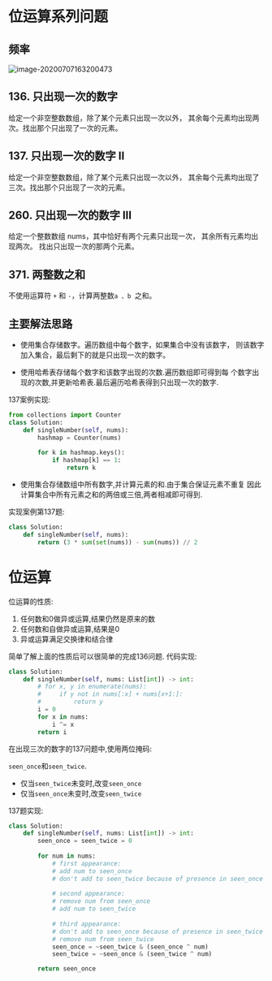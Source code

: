 # 位运算系列问题

## 频率

![image-20200707163200473](https://i.loli.net/2020/07/07/sONoVg1n358UJdC.png)

## 136. 只出现一次的数字

给定一个非空整数数组，除了某个元素只出现一次以外，
其余每个元素均出现两次。找出那个只出现了一次的元素。

## 137. 只出现一次的数字 II

给定一个非空整数数组，除了某个元素只出现一次以外，
其余每个元素均出现了三次。找出那个只出现了一次的元素。

## 260. 只出现一次的数字 III

给定一个整数数组 nums，其中恰好有两个元素只出现一次，
其余所有元素均出现两次。 找出只出现一次的那两个元素。

## 371. 两整数之和
不使用运算符 `+` 和 `-`，计算两整数`a 、b `之和。

## 主要解法思路

+ 使用集合存储数字。遍历数组中每个数字，如果集合中没有该数字，
则该数字加入集合，最后剩下的就是只出现一次的数字。

+ 使用哈希表存储每个数字和该数字出现的次数.遍历数组即可得到每
个数字出现的次数,并更新哈希表.最后遍历哈希表得到只出现一次的数字.

137案例实现:
```python
from collections import Counter
class Solution:
    def singleNumber(self, nums):
        hashmap = Counter(nums)
            
        for k in hashmap.keys():
            if hashmap[k] == 1:
                return k
```



+ 使用集合存储数组中所有数字,并计算元素的和.由于集合保证元素不重复
因此计算集合中所有元素之和的两倍或三倍,两者相减即可得到.

实现案例第137题:
```python
class Solution:
    def singleNumber(self, nums):
        return (3 * sum(set(nums)) - sum(nums)) // 2


```

# 位运算

位运算的性质:
1. 任何数和0做异或运算,结果仍然是原来的数
2. 任何数和自做异或运算,结果是0
3. 异或运算满足交换律和结合律 

简单了解上面的性质后可以很简单的完成136问题.
代码实现:
```python
class Solution:
    def singleNumber(self, nums: List[int]) -> int:
        # for x, y in enumerate(nums):
        #     if y not in nums[:x] + nums[x+1:]:
        #         return y
        i = 0
        for x in nums:
            i ^= x
        return i
```
在出现三次的数字的137问题中,使用两位掩码:

`seen_once`和`seen_twice`.
+ 仅当`seen_twice`未变时,改变`seen_once`
+ 仅当`seen_once`未变时,改变`seen_twice`

137题实现:
```python
class Solution:
    def singleNumber(self, nums: List[int]) -> int:
        seen_once = seen_twice = 0
        
        for num in nums:
            # first appearance: 
            # add num to seen_once 
            # don't add to seen_twice because of presence in seen_once
            
            # second appearance: 
            # remove num from seen_once 
            # add num to seen_twice
            
            # third appearance: 
            # don't add to seen_once because of presence in seen_twice
            # remove num from seen_twice
            seen_once = ~seen_twice & (seen_once ^ num)
            seen_twice = ~seen_once & (seen_twice ^ num)

        return seen_once

```


